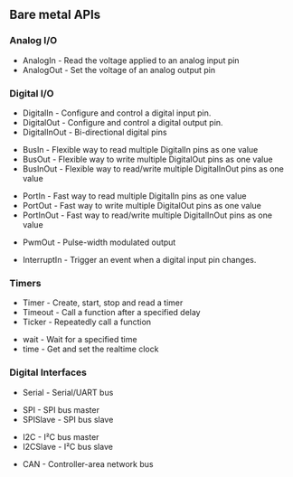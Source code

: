 ## Bare metal APIs
<h3 id="analog-i-o">Analog I/O</h3>
<ul><li>AnalogIn - Read the voltage applied to an analog input pin
</li><li>AnalogOut - Set the voltage of an analog output pin
</li></ul>
<h3 id="digital-i-o">Digital I/O</h3>
<ul><li>DigitalIn -  Configure and control a digital input pin.
</li><li>DigitalOut -  Configure and control a digital output pin.
</li><li>DigitalInOut - Bi-directional digital pins
</li></ul>
<ul><li>BusIn -  Flexible way to read multiple DigitalIn pins as one value
</li><li>BusOut - Flexible way to write multiple DigitalOut pins as one value
</li><li>BusInOut - Flexible way to read/write multiple DigitalInOut pins as one value
</li></ul>
<ul><li>PortIn -  Fast way to read multiple DigitalIn pins as one value
</li><li>PortOut - Fast way to write multiple DigitalOut pins as one value
</li><li>PortInOut - Fast way to read/write multiple DigitalInOut pins as one value
</li></ul>
<ul><li>PwmOut - Pulse-width modulated output
</li></ul>
<ul><li>InterruptIn -  Trigger an event when a digital input pin changes.
</li></ul>
<h3 id="timers">Timers</h3>
<ul><li>Timer - Create, start, stop and read a timer
</li><li>Timeout - Call a function after a specified delay
</li><li>Ticker - Repeatedly call a function
</li></ul>
<ul><li>wait - Wait for a specified time
</li><li>time - Get and set the realtime clock
</li></ul>
<h3 id="digital-interfaces">Digital Interfaces</h3>
<ul><li>Serial -  Serial/UART bus
</li></ul>
<ul><li>SPI - SPI bus master
</li><li>SPISlave - SPI bus slave
</li></ul>
<ul><li>I2C - I²C bus master
</li><li>I2CSlave - I²C bus slave
</li></ul>
<ul><li>CAN - Controller-area network bus
</li></ul>